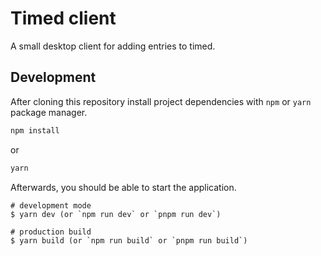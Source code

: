 # Timed client

A small desktop client for adding entries to timed.

## Development

After cloning this repository install project dependencies with `npm` or `yarn` package manager.

```bash
npm install
```

or 

```bash
yarn
```

Afterwards, you should be able to start the application.

```
# development mode
$ yarn dev (or `npm run dev` or `pnpm run dev`)

# production build
$ yarn build (or `npm run build` or `pnpm run build`)
```
